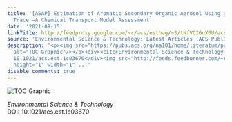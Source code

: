 ```yaml
---
title: '[ASAP] Estimation of Aromatic Secondary Organic Aerosol Using a Molecular
  Tracer—A Chemical Transport Model Assessment'
date: '2021-09-15'
linkTitle: http://feedproxy.google.com/~r/acs/esthag/~3/tNfVCI6uX0U/acs.est.1c03670
source: 'Environmental Science & Technology: Latest Articles (ACS Publications)'
description: '<p><img src="https://pubs.acs.org/na101/home/literatum/publisher/achs/journals/content/esthag/0/esthag.ahead-of-print/acs.est.1c03670/20210915/images/medium/es1c03670_0007.gif"
  alt="TOC Graphic"/></p><div><cite>Environmental Science & Technology</cite></div><div>DOI:
  10.1021/acs.est.1c03670</div><img src="http://feeds.feedburner.com/~r/acs/esthag/~4/tNfVCI6uX0U"
  height="1" width="1" ...'
disable_comments: true
---
```

<p><img src="https://pubs.acs.org/na101/home/literatum/publisher/achs/journals/content/esthag/0/esthag.ahead-of-print/acs.est.1c03670/20210915/images/medium/es1c03670_0007.gif" alt="TOC Graphic"/></p><div><cite>Environmental Science & Technology</cite></div><div>DOI: 10.1021/acs.est.1c03670</div><img src="http://feeds.feedburner.com/~r/acs/esthag/~4/tNfVCI6uX0U" height="1" width="1" ...